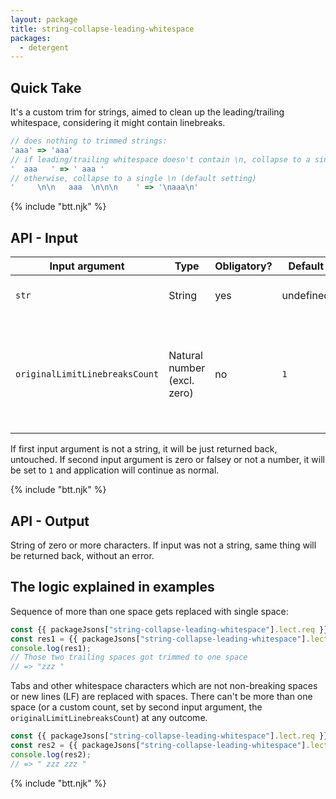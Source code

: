 ```yaml
---
layout: package
title: string-collapse-leading-whitespace
packages:
  - detergent
---
```


## Quick Take

It's a custom trim for strings, aimed to clean up the leading/trailing whitespace, considering it might contain linebreaks.

```js
// does nothing to trimmed strings:
'aaa' => 'aaa'
// if leading/trailing whitespace doesn't contain \n, collapse to a single space
'  aaa   ' => ' aaa '
// otherwise, collapse to a single \n (default setting)
'     \n\n   aaa  \n\n\n    ' => '\naaa\n'
```

{% include "btt.njk" %}

## API - Input

| Input argument                 | Type                        | Obligatory? | Default   | Description                                                                            |
| ------------------------------ | --------------------------- | ----------- | --------- | -------------------------------------------------------------------------------------- |
| `str`                          | String                      | yes         | undefined | Source string to work on                                                               |
| `originalLimitLinebreaksCount` | Natural number (excl. zero) | no          | `1`       | Maximum line breaks that will be put when leading or trailing whitespace contains any. |

If first input argument is not a string, it will be just returned back, untouched.
If second input argument is zero or falsey or not a number, it will be set to `1` and application will continue as normal.

{% include "btt.njk" %}

## API - Output

String of zero or more characters. If input was not a string, same thing will be returned back, without an error.

## The logic explained in examples

Sequence of more than one space gets replaced with single space:

```js
const {{ packageJsons["string-collapse-leading-whitespace"].lect.req }} = require("string-collapse-leading-whitespace");
const res1 = {{ packageJsons["string-collapse-leading-whitespace"].lect.req }}("zzz  ");
console.log(res1);
// Those two trailing spaces got trimmed to one space
// => "zzz "
```

Tabs and other whitespace characters which are not non-breaking spaces or new lines (LF) are replaced with spaces. There can't be more than one space (or a custom count, set by second input argument, the `originalLimitLinebreaksCount`) at any outcome.

```js
const {{ packageJsons["string-collapse-leading-whitespace"].lect.req }} = require("string-collapse-leading-whitespace");
const res2 = {{ packageJsons["string-collapse-leading-whitespace"].lect.req }}("\t\t\t\t\t     zzz zzz\t      \t\t\t\t");
console.log(res2);
// => " zzz zzz "
```

{% include "btt.njk" %}
